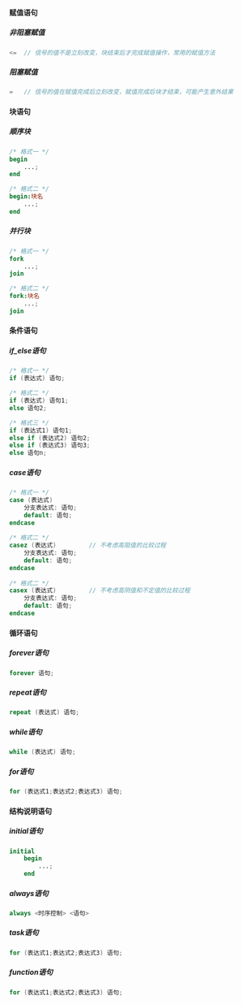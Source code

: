 #### 赋值语句

##### 非阻塞赋值

```verilog
<=	// 信号的值不是立刻改变，块结束后才完成赋值操作，常用的赋值方法
```

##### 阻塞赋值

```verilog
=	// 信号的值在赋值完成后立刻改变，赋值完成后块才结束，可能产生意外结果
```

#### 块语句

##### 顺序块

```verilog
/* 格式一 */
begin
    ...;
end

/* 格式二 */
begin:块名
    ...;
end
```

##### 并行块

```verilog
/* 格式一 */
fork
    ...;
join

/* 格式二 */
fork:块名
    ...;
join
```



#### 条件语句

##### if_else语句

```verilog
/* 格式一 */
if (表达式) 语句;

/* 格式二 */
if (表达式) 语句1;
else 语句2;

/* 格式三 */
if (表达式1) 语句1;
else if (表达式2) 语句2;
else if (表达式3) 语句3;
else 语句n;
```



##### case语句

```verilog
/* 格式一 */
case (表达式)
    分支表达式: 语句;
    default: 语句;
endcase
    
/* 格式二 */
casez (表达式)			// 不考虑高阻值的比较过程
    分支表达式: 语句;
    default: 语句;
endcase
    
/* 格式二 */
casex (表达式)			// 不考虑高阴值和不定值的比较过程
    分支表达式: 语句;
    default: 语句;
endcase
```



#### 循环语句

##### forever语句

```verilog
forever 语句;
```



##### repeat语句

```verilog
repeat (表达式) 语句;
```



##### while语句

```verilog
while (表达式) 语句;
```



##### for语句

```verilog
for (表达式1;表达式2;表达式3) 语句;
```



#### 结构说明语句

##### initial语句

```verilog
initial
    begin
        ...;
    end
```



##### always语句

```verilog
always <时序控制> <语句>
```



##### task语句

```verilog
for (表达式1;表达式2;表达式3) 语句;
```



##### function语句

```verilog
for (表达式1;表达式2;表达式3) 语句;
```

